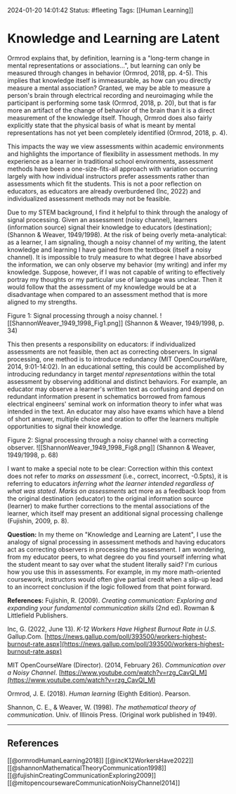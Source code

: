 2024-01-20 14:01:42
Status: #fleeting
Tags: [[Human Learning]]
# Knowledge and Learning are Latent

Ormrod explains that, by definition, learning is a "long-term change in mental representations or associations...", but learning can only be measured through changes in behavior (Ormrod, 2018, pp. 4-5). This implies that knowledge itself is immeasurable, as how can you directly measure a mental association? Granted, we may be able to measure a person's brain through electrical recording and neuroimaging while the participant is performing some task (Ormrod, 2018, p. 20), but that is far more an artifact of the change of behavior of the brain than it is a direct measurement of the knowledge itself. Though, Ormrod does also fairly explicitly state that the physical basis of what is meant by mental representations has not yet been completely identified (Ormrod, 2018, p. 4).

This impacts the way we view assessments within academic environments and highlights the importance of flexibility in assessment methods. In my experience as a learner in traditional school environments, assessment methods have been a one-size-fits-all approach with variation occurring largely with how individual instructors prefer assessments rather than assessments which fit the students. This is not a poor reflection on educators, as educators are already overburdened (Inc, 2022) and individualized assessment methods may not be feasible. 

Due to my STEM background, I find it helpful to think through the analogy of signal processing. Given an assessment (noisy channel), learners (information source) signal their knowledge to educators (destination); (Shannon & Weaver, 1949/1998). At the risk of being overly meta-analytical: as a learner, I am signaling, though a noisy channel of my writing, the latent knowledge and learning I have gained from the textbook (itself a noisy channel). It is impossible to truly measure to what degree I have absorbed the information, we can only observe my behavior (my writing) and infer my knowledge. Suppose, however, if I was not capable of writing to effectively portray my thoughts or my particular use of language was unclear. Then it would follow that the assessment of my knowledge would be at a disadvantage when compared to an assessment method that is more aligned to my strengths. 

Figure 1: Signal processing through a noisy channel.
![[ShannonWeaver_1949_1998_Fig1.png]]
(Shannon & Weaver, 1949/1998, p. 34)

This then presents a responsibility on educators: if individualized assessments are not feasible, then act as correcting observers. In signal processing, one method is to introduce redundancy (MIT OpenCourseWare, 2014, 9:01-14:02). In an educational setting, this could be accomplished by introducing redundancy in target *mental representations* within the total assessment by observing additional and distinct behaviors. For example, an educator may observe a learner's written text as confusing and depend on redundant information present in schematics borrowed from famous electrical engineers' seminal work on information theory to infer what was intended in the text. An educator may also have exams which have a blend of short answer, multiple choice and oration to offer the learners multiple opportunities to signal their knowledge. 

Figure 2: Signal processing through a noisy channel with a correcting observer.
![[ShannonWeaver_1949_1998_Fig8.png]]
(Shannon & Weaver, 1949/1998, p. 68)

I want to make a special note to be clear: Correction within this context does not refer to *marks on assessment* (i.e., correct, incorrect, -0.5pts), it is referring to educators *inferring what the learner intended regardless of what was stated*. *Marks on assessments* act more as a feedback loop from the original destination (educator) to the original information source (learner) to make further corrections to the mental associations of the learner, which itself may present an additional signal processing challenge (Fujishin, 2009, p. 8).

**Question:**
In my theme on "Knowledge and Learning are Latent", I use the analogy of signal processing in assessment methods and having educators act as correcting observers in processing the assessment. I am wondering, from my educator peers, to what degree do you find yourself inferring what the student meant to say over what the student literally said? I'm curious how you use this in assessments. For example, in my more math-oriented coursework, instructors would often give partial credit when a slip-up lead to an incorrect conclusion if the logic followed from that point forward. 

**References:**
Fujishin, R. (2009). _Creating communication: Exploring and expanding your fundamental communication skills_ (2nd ed). Rowman & Littlefield Publishers.

Inc, G. (2022, June 13). _K-12 Workers Have Highest Burnout Rate in U.S._ Gallup.Com. [https://news.gallup.com/poll/393500/workers-highest-burnout-rate.aspx](https://news.gallup.com/poll/393500/workers-highest-burnout-rate.aspx)

MIT OpenCourseWare (Director). (2014, February 26). _Communication over a Noisy Channel_. [https://www.youtube.com/watch?v=rzg_CavQI_M](https://www.youtube.com/watch?v=rzg_CavQI_M)

Ormrod, J. E. (2018). _Human learning_ (Eighth Edition). Pearson.

Shannon, C. E., & Weaver, W. (1998). _The mathematical theory of communication_. Univ. of Illinois Press. (Original work published in 1949).


---

## References
[[@ormrodHumanLearning2018]]
[[@incK12WorkersHave2022]]
[[@shannonMathematicalTheoryCommunication1998]]
[[@fujishinCreatingCommunicationExploring2009]]
[[@mitopencoursewareCommunicationNoisyChannel2014]]